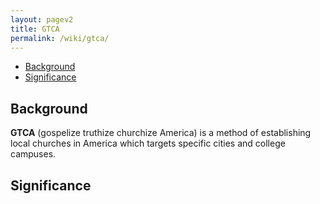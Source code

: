 ```yaml
---
layout: pagev2
title: GTCA
permalink: /wiki/gtca/
---
```

- [Background](#background)
- [Significance](#significance)

## Background

**GTCA** (gospelize truthize churchize America) is a method of establishing local churches in America which targets specific cities and college campuses. 

## Significance
